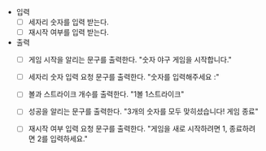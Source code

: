 
- 입력 
    - [ ] 세자리 숫자를 입력 받는다.
    - [ ] 재시작 여부를 입력 받는다.

- 출력
    - [ ] 게임 시작을 알리는 문구를 출력한다. "숫자 야구 게임을 시작합니다."
    - [ ] 세자리 숫자 입력 요청 문구를 출력한다. "숫자를 입력해주세요 :"
    - [ ] 볼과 스트라이크 개수를 출력한다. "1볼 1스트라이크"
    - [ ] 성공을 알리는 문구를 출력한다. "3개의 숫자를 모두 맞히셨습니다! 게임 종료"
    - [ ] 재시작 여부 입력 요청 문구를 출력한다. "게임을 새로 시작하려면 1, 종료하려면 2를 입력하세요."
    

